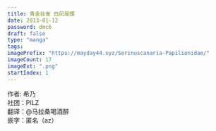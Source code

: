 ```yaml
---
title: 青金丝雀 白凤尾蝶
date: 2013-01-12
password: dmc6
draft: false
type: "manga"
tags:
imagePrefix: "https://mayday44.xyz/Serinuscanaria-Papilionidae/"  
imageCount: 17
imageExt: ".png" 
startIndex: 1
---
```

作者: 希乃  
社团：PILZ  
翻译：@马拉桑喝酒醉  
嵌字：匿名（az）  
